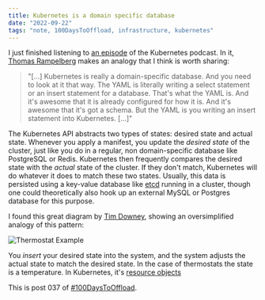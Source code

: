 ```yaml
---
title: Kubernetes is a domain specific database
date: "2022-09-22"
tags: "note, 100DaysToOffload, infrastructure, kubernetes"
---
```


I just finished listening to [an
episode](https://kubernetespodcast.com/episode/129-linkerd/) of the Kubernetes
podcast. In it, [Thomas Rampelberg](https://saunter.org/) makes an analogy that
I think is worth sharing:

> "[...] Kubernetes is really a domain-specific database. And you need to look at it
> that way. The YAML is literally writing a select statement or an insert
> statement for a database. That's what the YAML is. And it's awesome that it is
> already configured for how it is. And it's awesome that it's got a schema. But
> the YAML is you writing an insert statement into Kubernetes. [...]"

The Kubernetes API abstracts two types of states: desired state and actual
state. Whenever you apply a manifest, you update the _desired state_ of the
cluster, just like you do in a regular, non domain-specific database like
PostgreSQL or Redis. Kubernetes then frequently compares the desired state with
the _actual_ state of the cluster. If they don't match, Kubernetes will do
whatever it does to match these two states. Usually, this data is persisted
using a key-value database like [etcd](https://etcd.io/) running in a cluster,
though one could theoretically also hook up an external MySQL or Postgres
database for this purpose.

I found this great diagram by [Tim
Downey](https://downey.io/blog/desired-state-vs-actual-state-in-kubernetes/),
showing an oversimplified analogy of this pattern:

![Thermostat
Example](/assets/posts/2022-09-22-kubernetes-is-a-domain-specific-database/desired-state-hvac-diagram.png)

You _insert_ your desired state into the system, and the system adjusts the
actual state to match the desired state. In the case of thermostats the state is
a temperature. In Kubernetes, it's [resource
objects](https://kubernetes.io/docs/concepts/overview/working-with-objects/kubernetes-objects/)

This is post 037 of [#100DaysToOffload](https://100daystooffload.com/).
